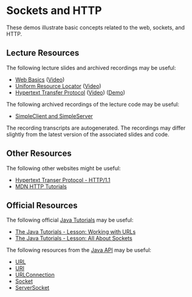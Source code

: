 Sockets and HTTP
=================================================

These demos illustrate basic concepts related to the web, sockets, and HTTP.

## Lecture Resources ##

The following lecture slides and archived recordings may be useful:

  - [Web Basics](https://docs.google.com/presentation/d/e/2PACX-1vQyx-0sbMzXbqWjoKW9fEIoLMgvO42cIT4m04nxRx1LYK7F_0nNjN4Vy1jptzaQFlWazEXL97UBkgex/pub?start=false&loop=false&delayms=3000) ([Video](https://usfca.hosted.panopto.com/Panopto/Pages/Viewer.aspx?id=8e402979-8beb-4dc9-a82f-afd801860e7e))
  - [Uniform Resource Locator](https://docs.google.com/presentation/d/e/2PACX-1vSho31BZkNLMgEujPcWbKmqNG2ZY9hhYvZOgsqGdE52vTD_VRKos10FLVkcNV3v1Y1SFPlkSbkNAwn8/pub?start=false&loop=false&delayms=3000) ([Video](https://usfca.hosted.panopto.com/Panopto/Pages/Viewer.aspx?id=1c4fa5b2-33a5-42ac-9dee-afd90032ff16))
  - [Hypertext Transfer Protocol](https://docs.google.com/presentation/d/e/2PACX-1vRFNQNP4jwQk9p7BrrPkTKiUMOJteNJ99MPodgafcvGoYib8s_T83PuSRyOEs2WE8EhB8nNAXR1op91/pub?start=false&loop=false&delayms=3000) ([Video](https://usfca.hosted.panopto.com/Panopto/Pages/Viewer.aspx?id=86cdb762-93f5-49ae-b2ba-afd90162eabd)) ([Demo](https://usfca.hosted.panopto.com/Panopto/Pages/Viewer.aspx?id=b91f50d7-d002-47c3-a290-afd90162eae1))

The following archived recordings of the lecture code may be useful:

  - [SimpleClient and SimpleServer](https://usfca.hosted.panopto.com/Panopto/Pages/Viewer.aspx?id=0b5eb8b1-009d-4b39-a9c1-afdc000b8098)

The recording transcripts are autogenerated. The recordings may differ slightly from the latest version of the associated slides and code.

## Other Resources ##

The following other websites might be useful:

- [Hypertext Transer Protocol - HTTP/1.1](https://tools.ietf.org/html/rfc2616)
- [MDN HTTP Tutorials](https://developer.mozilla.org/en-US/docs/Web/HTTP)

## Official Resources ##

The following official [Java Tutorials](http://docs.oracle.com/javase/tutorial/index.html) may be useful:

  - [The Java Tutorials - Lesson: Working with URLs](https://docs.oracle.com/javase/tutorial/networking/urls/index.html)
  - [The Java Tutorials - Lesson: All About Sockets](https://docs.oracle.com/javase/tutorial/networking/sockets/index.html)

The following resources from the [Java API](https://www.cs.usfca.edu/~cs272/javadoc/api/index.html) may be useful:

  - [URL](https://www.cs.usfca.edu/~cs272/javadoc/api/java.base/java/net/URL.html)
  - [URI](https://www.cs.usfca.edu/~cs272/javadoc/api/java.base/java/net/URI.html)
  - [URLConnection](https://www.cs.usfca.edu/~cs272/javadoc/api/java.base/java/net/URLConnection.html)
  - [Socket](https://www.cs.usfca.edu/~cs272/javadoc/api/java.base/java/net/Socket.html)
  - [ServerSocket](https://www.cs.usfca.edu/~cs272/javadoc/api/java.base/java/net/ServerSocket.html)
